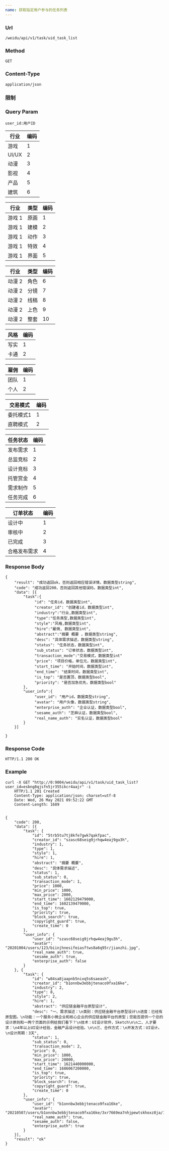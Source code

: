 ```yaml
---
name: 获取指定用户参与的任务列表
---
```

    
### Url
    /weidu/api/v1/task/uid_task_list

### Method
    GET

### Content-Type
    application/json     

### 限制

### Query Param
    user_id:用户ID


| 行业 | 编码 |
|---|---|
|   游戏|     1 |
| UI/UX | 2|
|   动漫|      3 |
|   影视 |     4   |
|   产品 |     5   |
|   建筑 |     6   |

|行业| 类型 | 编码 |
|--- |---|---|
|游戏 1 |   原画|     1 |
|游戏 1 |   建模|      2 |
|游戏 1 |   动作|      3 |
|游戏 1 |   特效 |     4   |
|游戏 1 |   界面 |     5   |


|行业| 类型 | 编码 |
|---|---|---|
|动漫 2 |   角色|     6|
|动漫 2 |   分镜|      7 |
|动漫 2 |   线稿|      8 |
|动漫 2 |   上色 |     9   |
|动漫 2 |   整套 |     10   |

| 风格 | 编码 |
|---|---|
|   写实|     1 |
|   卡通|      2 |

| 雇佣 | 编码 |
|---|---|
|   团队|     1 |
|   个人|      2 |


| 交易模式 | 编码 |
|---|---|
|   委托模式1|     1 |
|   直聘模式|      2 |



|任务状态 | 编码 |
|---|---|
|发布需求| 1|
|总监竞标| 2|
|设计竞标| 3|
|托管赏金| 4|
|需求制作| 5|
|任务完成| 6|

|订单状态| 编码|
|---|---|
|设计中| 1|
|审核中| 2|
|已完成| 3|
|合格发布需求| 4|



### Response Body
    {
        "result": "成功返回ok，否则返回相应错误详情，数据类型string",
        "code": "成功返回200，否则返回其他错误码，数据类型int",
        "data": [{
            "task":{
                 "id": "任务id，数据类型int",
                 "creator_id": "创建者id，数据类型int",
                 "industry":"行业,数据类型int",
                 "type":"任务类型,数据类型int",
                 "style":"风格,数据类型int",
                 "hire":"雇佣, 数据类型int",
                 "abstract":"摘要 概要 ，数据类型string",
                 "desc": "具体需求描述，数据类型string",
                 "status": "任务状态，数据类型int",
                 "sub_status": "订单状态，数据类型int",
                 "transaction_mode":"交易模式，数据类型int"
                 "price": "项目价格，单位元，数据类型int",
                 "start_time": "开始时间，数据类型int",
                 "end_time": "结束时间，数据类型int",
                 "is_top": "是否置顶，数据类型bool",
                 "priority": "是否加急优先，数据类型bool"
            },
            "user_info":{
                 "user_id": "用户id，数据类型string",
                 "avatar": "用户头像，数据类型string",
				 "enterprise_auth": "企业认证，数据类型bool",
				 "sesame_auth": "芝麻认证，数据类型bool",
                 "real_name_auth": "实名认证，数据类型bool"
            }
        }]

    }

### Response Code
    HTTP/1.1 200 OK

### Example

    curl -X GET "http://0:9004/weidu/api/v1/task/uid_task_list?user_id=esbng8qjsfn5jr355ikcr4aajr" -i 
        HTTP/1.1 201 Created
        Content-Type: application/json; charset=utf-8
        Date: Wed, 26 May 2021 09:52:22 GMT
        Content-Length: 1689


    {
        "code": 200,
        "data": [{
            "task": {
                "id": "5trb5tu7tj8kfe7gwk7qakfpac",
                "creator_id": "szasc68seig9jrhqw4eaj9gu3h",
                "industry": 1,
                "type": 1,
                "style": 1,
                "hire": 1,
                "abstract": "摘要 概要",
                "desc": "具体需求描述",
                "status": 1,
                "sub_status": 0,
                "transaction_mode": 1,
                "price": 1000,
                "min_price": 1000,
                "max_price": 2000,
                "start_time": 1602129479000,
                "end_time": 1602139479000,
                "is_top": true,
                "priority": true,
                "block_search": true,
                "copyright_guard": true,
                "create_time": 0
            },
            "user_info": {
                "user_id": "szasc68seig9jrhqw4eaj9gu3h",
                "avatar": "20201004/users/123/biinjhnesifeiasftws8a6q95r/jianzhi.jpg",
                "real_name_auth": true,
                "sesame_auth": true,
                "enterprise_auth": false
            }
        }, {
            "task": {
                "id": "w84sa8jaapnb5nixq5s6saeash",
                "creator_id": "b1onnbw3ebbjtenaco9fxa16ke",
                "industry": 2,
                "type": 8,
                "style": 2,
                "hire": 1,
                "abstract": "供应链金融平台原型设计",
                "desc": "一、需求描述：\n类别：供应链金融平台原型设计\n进度：已经有原型图。\n功能：一个服务小微企业和核心企业的供应链金融平台的原型；您能否提供一个总的设计原则和一两个页面的示例给我们看下？\n技术：UI设计软件，Sketch\n\n二、人才要求：\n4年以上UI设计经验，金融产品设计经验。\n\n三、合作方式：\n开发方式：UI设计。\n设计周期：3天",
                "status": 1,
                "sub_status": 0,
                "transaction_mode": 2,
                "price": 0,
                "min_price": 1000,
                "max_price": 20000,
                "start_time": 1621440000000,
                "end_time": 1686067200000,
                "is_top": true,
                "priority": true,
                "block_search": true,
                "copyright_guard": true,
                "create_time": 0
            },
            "user_info": {
                "user_id": "b1onnbw3ebbjtenaco9fxa16ke",
                "avatar": "20210507/users/b1onnbw3ebbjtenaco9fxa16ke/3xr7669ea7nhjpewtskhoxz8ja/1.png",
                "real_name_auth": true,
                "sesame_auth": false,
                "enterprise_auth": true
            }
        }],
        "result": "ok"
    }